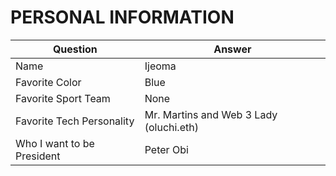 # PERSONAL INFORMATION

| Question | Answer|
|---------|-----------|
|Name| Ijeoma|
|Favorite Color| Blue|
|Favorite Sport Team | None|
| Favorite Tech Personality| Mr. Martins and Web 3 Lady (oluchi.eth)
| Who I want to be President | Peter Obi